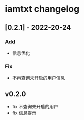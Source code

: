 # iamtxt changelog

## [0.2.1] - 2022-20-24
### Add
- 信息优化

### Fix
- 不再查询未开启的用户信息

## v0.2.0
- fix 不查询未开启的用户
- fix 信息提示

